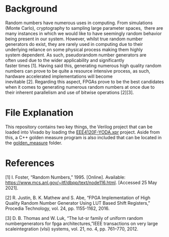 # Background

Random numbers have numerous uses in computing. 
From simulations (Monte Carlo), cryptography to sampling large parameter spaces, 
there are many instances in which we would like to have seemingly random behavior being 
present in our system. However, whilst true random number generators do exist, they are rarely 
used in computing due to their underlying reliance on some physical process making them highly 
system dependent. As such, pseudorandom number generators are often used due to the wider applicability 
and significantly faster times [1]. Having said this, generating numerous high quality random numbers can 
prove to be quite a resource intensive process, as such, hardware accelerated implementations will become 
inevitable [2]. Regarding this aspect, FPGAs prove to be the best candidates when it comes to generating 
numerous random numbers at once due to their inherent parallelism and use of bitwise operations [2][3]. 

# File Explanation

This repository contains two key things, the Verilog project that can be loaded into Vivado by loading the 
[EEE4120F-YODA.xpr](EEE4120F-YODA.xpr) project. Aside from this, a C++ golden measure program is also included
that can be located in the [golden_measure](golden_measure) folder. 


# References

[1] I. Foster, “Random Numbers,” 1995. [Online]. Available: https://www.mcs.anl.gov/~itf/dbpp/text/node116.html. [Accessed 25 May 2021]. 

[2] R. Justin, B. K. Mathew and S. Abe, “FPGA Implementation of High Quality Random Number Generator Using LUT Based Shift Registers,” Procedia Technology, vol. 24, pp. 1155-1162, 2016.  

[3] D. B. Thomas and W. Luk, “The lut-sr family of uniform random numbergenerators for fpga architectures,”IEEE transactions on very large scaleintegration (vlsi) systems, vol. 21, no. 4, pp. 761–770, 2012.